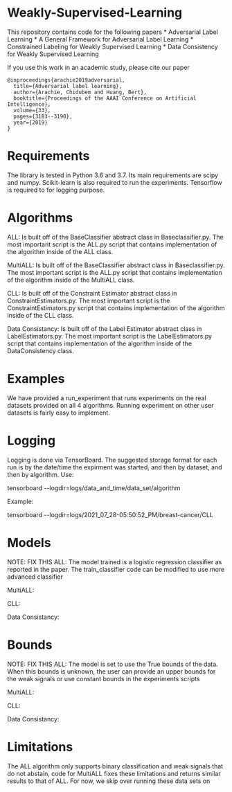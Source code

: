 # Weakly-Supervised-Learning
This repository contains code for the following papers
    * Adversarial Label Learning
    * A General Framework for Adversarial Label Learning
    * Constrained Labeling for Weakly Supervised Learning
    * Data Consistency for Weakly Supervised Learning


If you use this work in an academic study, please cite our paper

```
@inproceedings{arachie2019adversarial,
  title={Adversarial label learning},
  author={Arachie, Chidubem and Huang, Bert},
  booktitle={Proceedings of the AAAI Conference on Artificial Intelligence},
  volume={33},
  pages={3183--3190},
  year={2019}
}
```

# Requirements

The library is tested in Python 3.6 and 3.7. Its main requirements are
scipy and numpy. Scikit-learn is also required to run the experiments.
Tensorflow is required to for logging purpose.


# Algorithms

ALL:
Is built off of the BaseClassifier abstract class in Baseclassifier.py. The most important script is the ALL.py script that contains implementation of the algorithm inside of the ALL class.

MultiALL:
Is built off of the BaseClassifier abstract class in Baseclassifier.py. The most important script is the ALL.py script that contains implementation of the algorithm inside of the MultiALL class.

CLL:
Is built off of the Constraint Estimator abstract class in ConstraintEstimators.py. The most important script is the ConstraintEstimators.py script that contains implementation of the algorithm inside of the CLL class.

Data Consistancy:
Is built off of the Label Estimator abstract class in LabelEstimators.py. The most important script is the LabelEstimators.py script that contains implementation of the algorithm inside of the DataConsistency class.


# Examples

We have provided a run_experiment that runs experiments on the real datasets provided on all 4 algorithms. Running experiment on other user datasets is fairly easy to implement.

# Logging

Logging is done via TensorBoard. The suggested storage format for each run is by the date/time the expirment was started, and then by dataset, and then by algorithm. Use:

tensorboard --logdir=logs/data_and_time/data_set/algorithm

Example: 

tensorboard --logdir=logs/2021_07_28-05:50:52_PM/breast-cancer/CLL



# Models

NOTE: FIX THIS
ALL:
The model trained is a logistic regression classifier as reported in the paper. The train_classifier code can be modified to use more advanced classifier

MultiALL:

CLL:

Data Consistancy:

# Bounds

NOTE: FIX THIS
ALL:
The model is set to use the True bounds of the data. When this bounds is unknown, the user can provide an upper bounds for the weak signals or use constant bounds in the experiments scripts

MultiALL:

CLL:

Data Consistancy:


# Limitations

The ALL algorithm only supports binary classification and weak signals that do not abstain, code for MultiALL fixes these limitations and returns similar results to that of ALL. For now, we skip over running these data sets on 
